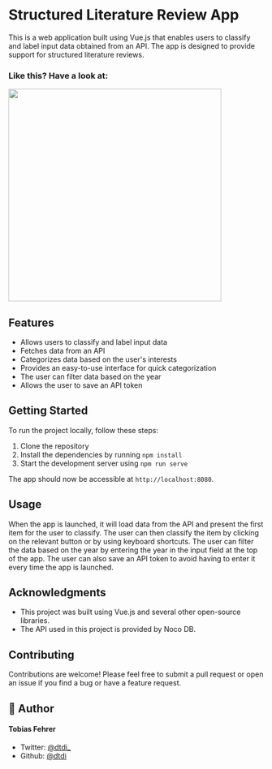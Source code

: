 # Structured Literature Review App

This is a web application built using Vue.js that enables users to classify and label input data obtained from an API. The app is designed to provide support for structured literature reviews.

### Like this? Have a look at:

[<img src="https://dtdi.de/ads/paper-swipe.png" width="419px" />](https://dtdi.de/i.php?repo=paper-swipe)

## Features

- Allows users to classify and label input data
- Fetches data from an API
- Categorizes data based on the user's interests
- Provides an easy-to-use interface for quick categorization
- The user can filter data based on the year
- Allows the user to save an API token

## Getting Started

To run the project locally, follow these steps:

1. Clone the repository
2. Install the dependencies by running `npm install`
3. Start the development server using `npm run serve`

The app should now be accessible at `http://localhost:8080`.

## Usage

When the app is launched, it will load data from the API and present the first item for the user to classify. The user can then classify the item by clicking on the relevant button or by using keyboard shortcuts. The user can filter the data based on the year by entering the year in the input field at the top of the app. The user can also save an API token to avoid having to enter it every time the app is launched.

## Acknowledgments

- This project was built using Vue.js and several other open-source libraries.
- The API used in this project is provided by Noco DB.

## Contributing

Contributions are welcome! Please feel free to submit a pull request or open an issue if you find a bug or have a feature request.

## 🙇 Author

#### Tobias Fehrer

- Twitter: [@dtdi\_](https://twitter.com/dtdi_)
- Github: [@dtdi](https://github.com/dtdi)
